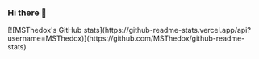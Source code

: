 ### Hi there 👋

<!--
**MSThedox/MSThedox** is a ✨ _special_ ✨ repository because its `README.md` (this file) appears on your GitHub profile.

Here are some ideas to get you started:

- 🔭 I’m currently working on ...
- 🌱 I’m currently learning ...
- 👯 I’m looking to collaborate on ...
- 🤔 I’m looking for help with ...
- 💬 Ask me about ...
- 📫 How to reach me: ...
- 😄 Pronouns: ...
- ⚡ Fun fact: ...
--> [![MSThedox's GitHub stats](https://github-readme-stats.vercel.app/api?username=MSThedox)](https://github.com/MSThedox/github-readme-stats)

